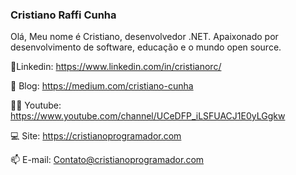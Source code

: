 ### Cristiano Raffi Cunha
Olá, Meu nome é Cristiano, desenvolvedor .NET. Apaixonado por desenvolvimento de software, educação e o mundo open source.

💼Linkedin: https://www.linkedin.com/in/cristianorc/

📘 Blog: https://medium.com/cristiano-cunha

👨‍💻 Youtube:  https://www.youtube.com/channel/UCeDFP_iLSFUACJ1E0yLGgkw

💻 Site: https://cristianoprogramador.com

📫 E-mail: Contato@cristianoprogramador.com
